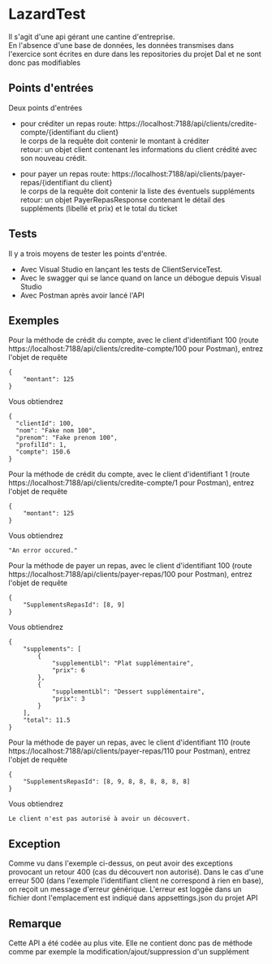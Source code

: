 # LazardTest

Il s'agit d'une api gérant une cantine d'entreprise.<br/>
En l'absence d'une base de données, les données transmises dans l'exercice sont écrites en dure dans les repositories du projet Dal et ne sont donc pas modifiables

## Points d'entrées
Deux points d'entrées
- pour créditer un repas
route: https://localhost:7188/api/clients/credite-compte/{identifiant du client}<br/>
le corps de la requête doit contenir le montant à créditer<br/>
retour: un objet client contenant les informations du client crédité avec son nouveau crédit.

- pour payer un repas
route: https://localhost:7188/api/clients/payer-repas/{identifiant du client}<br/>
le corps de la requête doit contenir la liste des éventuels suppléments<br/>
retour: un objet PayerRepasResponse contenant le détail des suppléments (libellé et prix) et le total du ticket

## Tests
Il y a trois moyens de tester les points d'entrée.
- Avec Visual Studio en lançant les tests de ClientServiceTest.
- Avec le swagger qui se lance quand on lance un débogue depuis Visual Studio
- Avec Postman après avoir lancé l'API

## Exemples
Pour la méthode de crédit du compte, avec le client d'identifiant 100 (route https://localhost:7188/api/clients/credite-compte/100 pour Postman), entrez l'objet de requête
```
{
    "montant": 125
}
```
Vous obtiendrez
```
{
  "clientId": 100,
  "nom": "Fake nom 100",
  "prenom": "Fake prenom 100",
  "profilId": 1,
  "compte": 150.6
}
```

Pour la méthode de crédit du compte, avec le client d'identifiant 1 (route https://localhost:7188/api/clients/credite-compte/1 pour Postman), entrez l'objet de requête
```
{
    "montant": 125
}
```
Vous obtiendrez
```
"An error occured."
```

Pour la méthode de payer un repas, avec le client d'identifiant 100 (route https://localhost:7188/api/clients/payer-repas/100 pour Postman), entrez l'objet de requête
```
{
    "SupplementsRepasId": [8, 9]
}
```
Vous obtiendrez
```
{
    "supplements": [
        {
            "supplementLbl": "Plat supplémentaire",
            "prix": 6
        },
        {
            "supplementLbl": "Dessert supplémentaire",
            "prix": 3
        }
    ],
    "total": 11.5
}
```
Pour la méthode de payer un repas, avec le client d'identifiant 110 (route https://localhost:7188/api/clients/payer-repas/110 pour Postman), entrez l'objet de requête
```
{
    "SupplementsRepasId": [8, 9, 8, 8, 8, 8, 8, 8]
}
```
Vous obtiendrez
```
Le client n'est pas autorisé à avoir un découvert.
```

## Exception
Comme vu dans l'exemple ci-dessus, on peut avoir des exceptions provocant un retour 400 (cas du découvert non autorisé). Dans le cas d'une erreur 500 (dans l'exemple l'identifiant client ne correspond à rien en base), on reçoit un message d'erreur générique. L'erreur est loggée dans un fichier dont l'emplacement est indiqué dans appsettings.json du projet API

## Remarque
Cette API a été codée au plus vite. Elle ne contient donc pas de méthode comme par exemple la modification/ajout/suppression d'un supplément